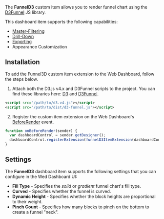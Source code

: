 The **FunnelD3** custom item allows you to render funnel chart using the [D3Funnel](https://github.com/jakezatecky/d3-funnel/blob/master/README.md) JS library.

This dashboard item supports the following capabilities:

- [Master-Filtering](https://documentation.devexpress.com/#Dashboard/CustomDocument117060)
- [Drill-Down](https://documentation.devexpress.com/#Dashboard/CustomDocument117061)
- [Exporting](https://documentation.devexpress.com/#Dashboard/CustomDocument116694)
- Appearance Customization

## Installation

To add the Funnel3D custom item extension to the Web Dashboard, follow the steps below. 

1. Attach both the D3.js v4.x and D3Funnel scripts to the project. You can find these libraries here: [D3](https://github.com/d3/d3) and [D3Funnel](https://github.com/jakezatecky/d3-funnel).

```xml
<script src="/path/to/d3.v4.js"></script>
<script src="/path/to/dist/d3-funnel.js"></script>
```

2. Register the custom item extension on the Web Dashboard's [BeforeRender](https://documentation.devexpress.com/#Dashboard/DevExpressDashboardWebScriptsASPxClientDashboard_BeforeRendertopic) event.

```javascript
function onBeforeRender(sender) {
  var dashboardControl = sender.getDesigner();
  dashboardControl.registerExtension(funnelD3ItemExtension(dashboardControl));
}
```


## Settings
The **FunnelD3** dashboard item supports the following settings that you can configure in the Wed Dashboard UI:
* **Fill Type** - Specifies the *solid* or *gradient* funnel chart's fill type.
* **Curved** - Specifies whether the funnel is curved.
* **Dynamic Height** - Specifies whether the block heights are proportional to their weight.
* **Pinch Count** - Specifies how many blocks to pinch on the bottom to create a funnel "neck".
